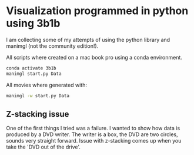 # Visualization programmed in python using 3b1b

I am collecting some of my attempts of using the python library and manimgl (not the community edition!).

All scripts where created on a mac book pro using a conda environment.

```bash
conda activate 3b1b
manimgl start.py Data
```

All movies where generated with:

```bash
manimgl -w start.py Data
```

## Z-stacking issue

One of the first things I tried was a failure. I wanted to show how data is produced by a DVD writer. The writer is a box, the DVD are two circles, sounds very straight forward. Issue with z-stacking comes up when you take the 'DVD out of the drive'.

